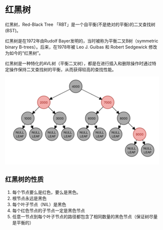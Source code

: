 # 红黑树

红黑树，Red-Black Tree 「RBT」是一个自平衡(不是绝对的平衡)的二叉查找树(BST)。

红黑树是在1972年由Rudolf Bayer发明的，当时被称为平衡二叉B树（symmetric binary B-trees）。后来，在1978年被 Leo J. Guibas 和 Robert Sedgewick 修改为如今的“红黑树”。

红黑树是一种特化的AVL树（平衡二叉树），都是在进行插入和删除操作时通过特定操作保持二叉查找树的平衡，从而获得较高的查找性能。

![](images/red_black_tree.png)

## 红黑树的性质
1. 每个节点要么是红色，要么是黑色。
2. 根节点永远是黑色
3. 每个叶子节点（NIL）是黑色
4. 每个红色节点的子节点一定是黑色节点
5. 任意一节点到每个叶子节点的路径都包含了相同数量的黑色节点（保证树尽量是平衡的）